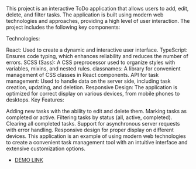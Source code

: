 This project is an interactive ToDo application that allows users to add, edit, delete, and filter tasks. The application is built using modern web technologies and approaches, providing a high level of user interaction. The project includes the following key components:

Technologies:

React: Used to create a dynamic and interactive user interface.
TypeScript: Ensures code typing, which enhances reliability and reduces the number of errors.
SCSS (Sass): A CSS preprocessor used to organize styles with variables, mixins, and nested rules.
classnames: A library for convenient management of CSS classes in React components.
API for task management: Used to handle data on the server side, including task creation, updating, and deletion.
Responsive Design: The application is optimized for correct display on various devices, from mobile phones to desktops.
Key Features:

Adding new tasks with the ability to edit and delete them.
Marking tasks as completed or active.
Filtering tasks by status (all, active, completed).
Clearing all completed tasks.
Support for asynchronous server requests with error handling.
Responsive design for proper display on different devices.
This application is an example of using modern web technologies to create a convenient task management tool with an intuitive interface and extensive customization options.
- [DEMO LINK]()
